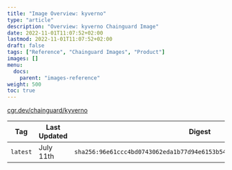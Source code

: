 ```yaml
---
title: "Image Overview: kyverno"
type: "article"
description: "Overview: kyverno Chainguard Image"
date: 2022-11-01T11:07:52+02:00
lastmod: 2022-11-01T11:07:52+02:00
draft: false
tags: ["Reference", "Chainguard Images", "Product"]
images: []
menu:
  docs:
    parent: "images-reference"
weight: 500
toc: true
---
```


[cgr.dev/chainguard/kyverno](https://github.com/chainguard-images/images/tree/main/images/kyverno)

| Tag      | Last Updated | Digest                                                                    |
|----------|--------------|---------------------------------------------------------------------------|
| `latest` | July 11th    | `sha256:96e61ccc4bd0743062eda1b77d94e6153b54777e54ed92c0d4aae2a2e2c1b63f` |


